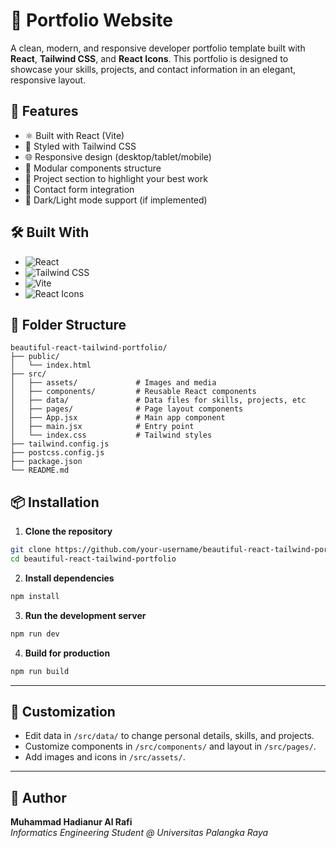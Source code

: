 # 💼 Portfolio Website

A clean, modern, and responsive developer portfolio template built with **React**, **Tailwind CSS**, and **React Icons**. This portfolio is designed to showcase your skills, projects, and contact information in an elegant, responsive layout.

## 🚀 Features

- ⚛️ Built with React (Vite)
- 🎨 Styled with Tailwind CSS
- 🌐 Responsive design (desktop/tablet/mobile)
- 🧩 Modular components structure
- 📁 Project section to highlight your best work
- 💬 Contact form integration
- 🌙 Dark/Light mode support (if implemented)

## 🛠️ Built With

- ![React](https://img.shields.io/badge/React-20232A?style=for-the-badge&logo=react&logoColor=61DAFB)
- ![Tailwind CSS](https://img.shields.io/badge/TailwindCSS-38B2AC?style=for-the-badge&logo=tailwind-css&logoColor=white)
- ![Vite](https://img.shields.io/badge/Vite-646CFF?style=for-the-badge&logo=vite&logoColor=white)
- ![React Icons](https://img.shields.io/badge/React%20Icons-EFD81D?style=for-the-badge&logo=react&logoColor=black)

## 📂 Folder Structure

```
beautiful-react-tailwind-portfolio/
├── public/
│   └── index.html
├── src/
│   ├── assets/             # Images and media
│   ├── components/         # Reusable React components
│   ├── data/               # Data files for skills, projects, etc
│   ├── pages/              # Page layout components
│   ├── App.jsx             # Main app component
│   ├── main.jsx            # Entry point
│   └── index.css           # Tailwind styles
├── tailwind.config.js
├── postcss.config.js
├── package.json
└── README.md
```

## 📦 Installation

1. **Clone the repository**

```bash
git clone https://github.com/your-username/beautiful-react-tailwind-portfolio.git
cd beautiful-react-tailwind-portfolio
```

2. **Install dependencies**

```bash
npm install
```

3. **Run the development server**

```bash
npm run dev
```

4. **Build for production**

```bash
npm run build
```

---

## 🧠 Customization

- Edit data in `/src/data/` to change personal details, skills, and projects.
- Customize components in `/src/components/` and layout in `/src/pages/`.
- Add images and icons in `/src/assets/`.

---

## 🙋 Author

**Muhammad Hadianur Al Rafi**  
*Informatics Engineering Student @ Universitas Palangka Raya*  
